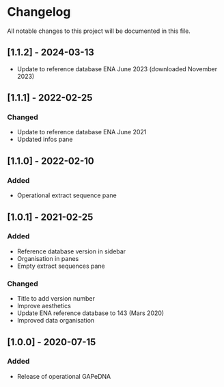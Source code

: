 # Changelog

All notable changes to this project will be documented in this file.

## [1.1.2] - 2024-03-13

- Update to reference database ENA June 2023 (downloaded November 2023)

## [1.1.1] - 2022-02-25

### Changed 

- Update to reference database ENA June 2021
- Updated infos pane

## [1.1.0] - 2022-02-10

### Added 

- Operational extract sequence pane 

## [1.0.1] - 2021-02-25

### Added

- Reference database version in sidebar
- Organisation in panes
- Empty extract sequences pane

### Changed

- Title to add version number
- Improve aesthetics
- Update ENA reference database to 143 (Mars 2020)
- Improved data organisation

## [1.0.0] - 2020-07-15

### Added

- Release of operational GAPeDNA
